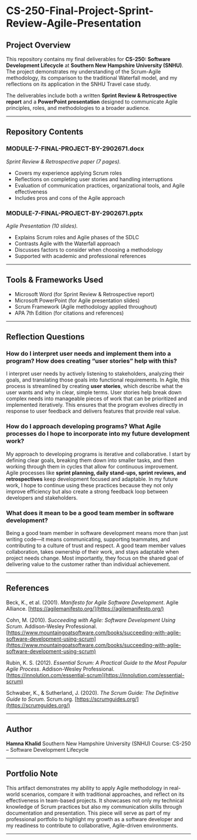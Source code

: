 
# CS-250-Final-Project-Sprint-Review-Agile-Presentation

## Project Overview

This repository contains my final deliverables for **CS-250: Software Development Lifecycle** at **Southern New Hampshire University (SNHU)**.
The project demonstrates my understanding of the Scrum-Agile methodology, its comparison to the traditional Waterfall model, and my reflections on its application in the SNHU Travel case study.

The deliverables include both a written **Sprint Review & Retrospective report** and a **PowerPoint presentation** designed to communicate Agile principles, roles, and methodologies to a broader audience.

---

## Repository Contents

### MODULE-7-FINAL-PROJECT-BY-2902671.docx

*Sprint Review & Retrospective paper (7 pages).*

* Covers my experience applying Scrum roles
* Reflections on completing user stories and handling interruptions
* Evaluation of communication practices, organizational tools, and Agile effectiveness
* Includes pros and cons of the Agile approach

### MODULE-7-FINAL-PROJECT-BY-2902671.pptx

*Agile Presentation (10 slides).*

* Explains Scrum roles and Agile phases of the SDLC
* Contrasts Agile with the Waterfall approach
* Discusses factors to consider when choosing a methodology
* Supported with academic and professional references

---

## Tools & Frameworks Used

* Microsoft Word (for Sprint Review & Retrospective report)
* Microsoft PowerPoint (for Agile presentation slides)
* Scrum Framework (Agile methodology applied throughout)
* APA 7th Edition (for citations and references)

---

## Reflection Questions

### How do I interpret user needs and implement them into a program? How does creating “user stories” help with this?

I interpret user needs by actively listening to stakeholders, analyzing their goals, and translating those goals into functional requirements. In Agile, this process is streamlined by creating **user stories**, which describe what the user wants and why in clear, simple terms. User stories help break down complex needs into manageable pieces of work that can be prioritized and implemented iteratively. This ensures that the program evolves directly in response to user feedback and delivers features that provide real value.

### How do I approach developing programs? What Agile processes do I hope to incorporate into my future development work?

My approach to developing programs is iterative and collaborative. I start by defining clear goals, breaking them down into smaller tasks, and then working through them in cycles that allow for continuous improvement. Agile processes like **sprint planning, daily stand-ups, sprint reviews, and retrospectives** keep development focused and adaptable. In my future work, I hope to continue using these practices because they not only improve efficiency but also create a strong feedback loop between developers and stakeholders.

### What does it mean to be a good team member in software development?

Being a good team member in software development means more than just writing code—it means communicating, supporting teammates, and contributing to a culture of trust and respect. A good team member values collaboration, takes ownership of their work, and stays adaptable when project needs change. Most importantly, they focus on the shared goal of delivering value to the customer rather than individual achievement.

---

## References

Beck, K., et al. (2001). *Manifesto for Agile Software Development*. Agile Alliance. [https://agilemanifesto.org/](https://agilemanifesto.org/)

Cohn, M. (2010). *Succeeding with Agile: Software Development Using Scrum*. Addison-Wesley Professional. [https://www.mountaingoatsoftware.com/books/succeeding-with-agile-software-development-using-scrum](https://www.mountaingoatsoftware.com/books/succeeding-with-agile-software-development-using-scrum)

Rubin, K. S. (2012). *Essential Scrum: A Practical Guide to the Most Popular Agile Process*. Addison-Wesley Professional. [https://innolution.com/essential-scrum](https://innolution.com/essential-scrum)

Schwaber, K., & Sutherland, J. (2020). *The Scrum Guide: The Definitive Guide to Scrum*. Scrum.org. [https://scrumguides.org/](https://scrumguides.org/)

---

## Author

**Hamna Khalid**
Southern New Hampshire University (SNHU)
Course: CS-250 – Software Development Lifecycle

---

## Portfolio Note

This artifact demonstrates my ability to apply Agile methodology in real-world scenarios, compare it with traditional approaches, and reflect on its effectiveness in team-based projects. It showcases not only my technical knowledge of Scrum practices but also my communication skills through documentation and presentation. This piece will serve as part of my professional portfolio to highlight my growth as a software developer and my readiness to contribute to collaborative, Agile-driven environments.

---

